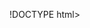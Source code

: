 !DOCTYPE html>
<html>
<head>
	<title>Numero Mayor de un arreglo</title>

<script type="text/javascript">
var arreglo  = [5,10,25,58,12];
    maximo = 0;

for(var i=0,len=arreglo .length;i<len;i++){
    if(maximo < arreglo [i]){
        maximo = arreglo [i];
    }
}
document.write(maximo);
</script>
</head>
<body>

</body>
</html>

